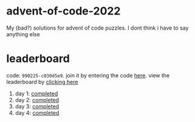 # advent-of-code-2022
My (bad?) solutions for advent of code puzzles. I dont think i have to say anything else

# leaderboard

code: `990225-c030d5e9`. join it by entering the code [here](https://adventofcode.com/2022/leaderboard/private). view the leaderboard by [clicking here](https://adventofcode.com/2022/leaderboard/private/view/990225)

1. day 1: [completed](../../tree/main/day_1)
2. day 2: [completed](../../tree/main/day_2)
3. day 3: [completed](../../tree/main/day_3)
4. day 4: [completed](../../tree/main/day_4)
